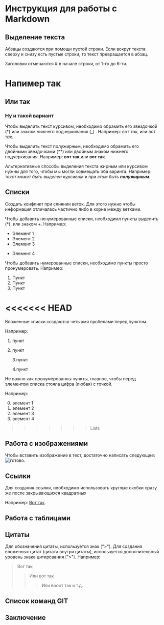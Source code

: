 # Инструкция для работы с Markdown

## Выделение текста

Абзацы создаются при помощи пустой строки. Если вокруг текста сверху и снизу есть пустые строки, то текст превращается в абзац. 

Заголовки отмечаются # в начале строки, от 1-го до 6-ти.

# Напимер так

## Или так

### Ну и такой вариант



Чтобы выделить текст курсивом, необходимо обрамить его звездочкой (*) или знаком нижнего подчеркивания (_) . Например: *вот так*, или _вот так_.

Чтобы выделить текст полужирным, необходимо обрамить его двойными звездочками (**) или двойным знаком нижнего подчеркивания. Например: **вот так**,или __вот так__.

Альтернативные способы выделения текста жирным или курсивом нужны для того, чтобы мы могли совмещать оба варинта. Например: _текст может быть выделен курсивом и при этом быть **полужирным**_.


## Списки

Создать конфликт при слиянии веток. Для этого нужно чтобы информация отличалась частично либо в корне между ветками.


Чтобы добавить ненумерованные списки, необходимл пункты выделить (*), или знаком +. Например:
* Элемент 1
* Элемент 2
* Элемент 3
+ Элемент 4

Чтобы добавить нумерованные списки, необходимо пункты просто пронумеровать. Например:
1. Пункт
2. Пункт
3. Пункт

<<<<<<< HEAD
=======
Вложенные списки создаются четырмя пробелами перед пунктом.

Например:
1. пункт
2. пункт

   3.пункт
   
   4.пункт

Не важно как пронумерованны пункты, главное, чтобы перед элементом списка стояла цифра (любая) с точкой.

Например:

0. элемент 1
0. элемент 2
0. элемент 3
0. элемент 4


>>>>>>> Lists
## Работа с изображениями

Чтобы вставить изображение в тест, достаточно написать следующее: ![готово](2705.png).

## Ссылки 

Для создания ссылки, необходимо использовать круглые скобки сразу же после закрывающихся квадратных []()

Например: [Вот так]().



## Работа с таблицами



## Цитаты 

Для обозначения цитаты, используется знак (">"). Для создания вложенных цитат (цитата внутри цитаты), используется дополнительный уровень знака цитирования (">"). Например:

>Вот так 
>> Или вот так
>>> Или вооот так и т.д.

## Список команд GIT



## Заключение 

